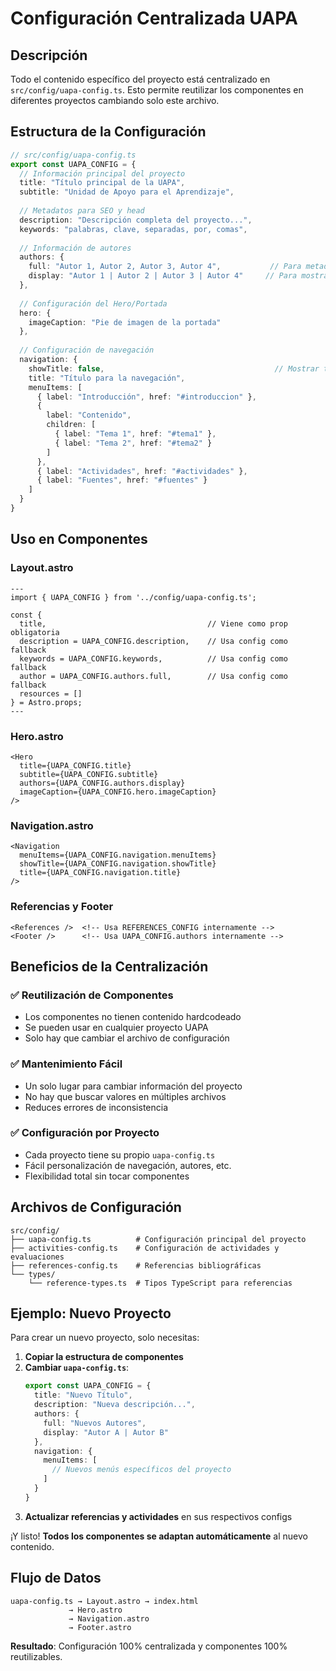 # Configuración Centralizada UAPA

## Descripción
Todo el contenido específico del proyecto está centralizado en `src/config/uapa-config.ts`. Esto permite reutilizar los componentes en diferentes proyectos cambiando solo este archivo.

## Estructura de la Configuración

```typescript
// src/config/uapa-config.ts
export const UAPA_CONFIG = {
  // Información principal del proyecto
  title: "Título principal de la UAPA",
  subtitle: "Unidad de Apoyo para el Aprendizaje",
  
  // Metadatos para SEO y head
  description: "Descripción completa del proyecto...",
  keywords: "palabras, clave, separadas, por, comas",
  
  // Información de autores
  authors: {
    full: "Autor 1, Autor 2, Autor 3, Autor 4",           // Para metadatos
    display: "Autor 1 | Autor 2 | Autor 3 | Autor 4"     // Para mostrar en UI
  },
  
  // Configuración del Hero/Portada
  hero: {
    imageCaption: "Pie de imagen de la portada"
  },
  
  // Configuración de navegación
  navigation: {
    showTitle: false,                                      // Mostrar título en navbar
    title: "Título para la navegación",
    menuItems: [
      { label: "Introducción", href: "#introduccion" },
      { 
        label: "Contenido", 
        children: [
          { label: "Tema 1", href: "#tema1" },
          { label: "Tema 2", href: "#tema2" }
        ]
      },
      { label: "Actividades", href: "#actividades" },
      { label: "Fuentes", href: "#fuentes" }
    ]
  }
}
```

## Uso en Componentes

### Layout.astro
```astro
---
import { UAPA_CONFIG } from '../config/uapa-config.ts';

const { 
  title,                                    // Viene como prop obligatoria
  description = UAPA_CONFIG.description,    // Usa config como fallback
  keywords = UAPA_CONFIG.keywords,          // Usa config como fallback
  author = UAPA_CONFIG.authors.full,        // Usa config como fallback
  resources = []
} = Astro.props;
---
```

### Hero.astro
```astro
<Hero 
  title={UAPA_CONFIG.title}
  subtitle={UAPA_CONFIG.subtitle}
  authors={UAPA_CONFIG.authors.display}
  imageCaption={UAPA_CONFIG.hero.imageCaption}
/>
```

### Navigation.astro
```astro
<Navigation 
  menuItems={UAPA_CONFIG.navigation.menuItems}
  showTitle={UAPA_CONFIG.navigation.showTitle}
  title={UAPA_CONFIG.navigation.title}
/>
```

### Referencias y Footer
```astro
<References />  <!-- Usa REFERENCES_CONFIG internamente -->
<Footer />      <!-- Usa UAPA_CONFIG.authors internamente -->
```

## Beneficios de la Centralización

### ✅ **Reutilización de Componentes**
- Los componentes no tienen contenido hardcodeado
- Se pueden usar en cualquier proyecto UAPA
- Solo hay que cambiar el archivo de configuración

### ✅ **Mantenimiento Fácil**
- Un solo lugar para cambiar información del proyecto
- No hay que buscar valores en múltiples archivos
- Reduces errores de inconsistencia

### ✅ **Configuración por Proyecto**
- Cada proyecto tiene su propio `uapa-config.ts`
- Fácil personalización de navegación, autores, etc.
- Flexibilidad total sin tocar componentes

## Archivos de Configuración

```
src/config/
├── uapa-config.ts          # Configuración principal del proyecto
├── activities-config.ts    # Configuración de actividades y evaluaciones
├── references-config.ts    # Referencias bibliográficas
└── types/
    └── reference-types.ts  # Tipos TypeScript para referencias
```

## Ejemplo: Nuevo Proyecto

Para crear un nuevo proyecto, solo necesitas:

1. **Copiar la estructura de componentes**
2. **Cambiar `uapa-config.ts`**:
   ```typescript
   export const UAPA_CONFIG = {
     title: "Nuevo Título",
     description: "Nueva descripción...",
     authors: {
       full: "Nuevos Autores",
       display: "Autor A | Autor B"
     },
     navigation: {
       menuItems: [
         // Nuevos menús específicos del proyecto
       ]
     }
   }
   ```
3. **Actualizar referencias y actividades** en sus respectivos configs

¡Y listo! **Todos los componentes se adaptan automáticamente** al nuevo contenido.

## Flujo de Datos

```
uapa-config.ts → Layout.astro → index.html
             → Hero.astro
             → Navigation.astro
             → Footer.astro
```

**Resultado**: Configuración 100% centralizada y componentes 100% reutilizables.